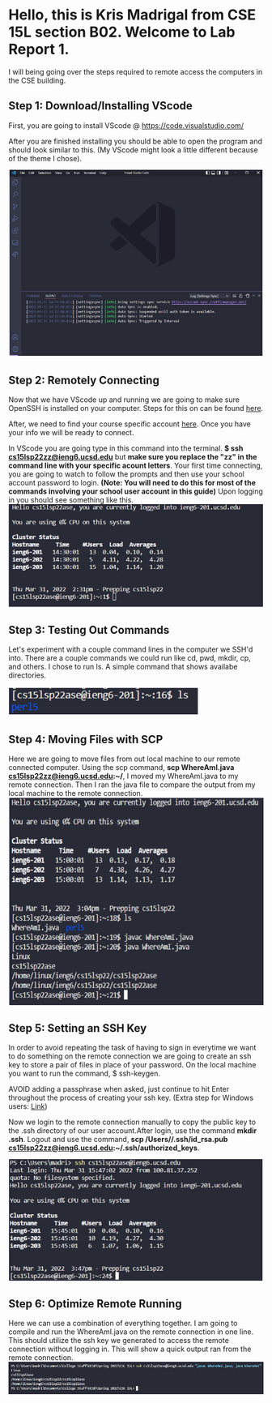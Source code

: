 # Hello, this is Kris Madrigal from CSE 15L section B02. Welcome to Lab Report 1.

I will being going over the steps required to remote access the computers in the CSE building.

## Step 1: Download/Installing VScode
First, you are going to install VScode @ https://code.visualstudio.com/

After you are finished installing you should be able to open the program and should look similar to this. (My VScode might look a little different because of the theme I chose).

![VScode](VScodeSS.png)


## Step 2: Remotely Connecting
Now that we have VScode up and running we are going to make sure OpenSSH is installed on your computer. Steps for this on can be found [here](https://docs.microsoft.com/en-us/windows-server/administration/openssh/openssh_install_firstuse).

After, we need to find your course specific account [here](https://sdacs.ucsd.edu/~icc/index.php). Once you have your info we will be ready to connect.

In VScode you are going type in this command into the terminal. **$ ssh cs15lsp22zz@ieng6.ucsd.edu** but **make sure you replace the "zz" in the command line with your specific acount letters**. Your first time connecting, you are going to watch to follow the prompts and then use your school account password to login. **(Note: You will need to do this for most of the commands involving your school user account in this guide)** Upon logging in you should see something like this.
![Connecting](RemoteConnecting.png)

## Step 3: Testing Out Commands
Let's experiment with a couple command lines in the computer we SSH'd into. There are a couple commands we could run like cd, pwd, mkdir, cp, and others. I chose to run ls. A simple command that shows availabe directories.

![Commands](RunningCommands.png)
## Step 4: Moving Files with SCP
Here we are going to move files from out local machine to our remote connected computer. Using the scp command, **scp WhereAmI.java cs15lsp22zz@ieng6.ucsd.edu:~/**, I moved my WhereAmI.java to my remote connection. Then I ran the java file to compare the output from my local machine to the remote connection.
![SCP](MovingWithSCP.png)

## Step 5: Setting an SSH Key
In order to avoid repeating the task of having to sign in everytime we want to do something on the remote connection we are going to create an ssh key to store a pair of files in place of your password. On the local machine you want to run the command, $ ssh-keygen. 

AVOID adding a passphrase when asked, just continue to hit Enter throughout the process of creating your ssh key. (Extra step for Windows users: [Link](https://docs.microsoft.com/en-us/windows-server/administration/openssh/openssh_keymanagement#user-key-generation))

Now we login to the remote connection manually to copy the public key to the .ssh directory of our user account.After login, use the command **mkdir .ssh**. Logout and use the command, **scp /Users/<user-name>/.ssh/id_rsa.pub
cs15lsp22zz@ieng6.ucsd.edu:~/.ssh/authorized_keys**.
  
![SSH](SSHKey.png)
  
## Step 6: Optimize Remote Running
Here we can use a combination of everything together. I am going to compile and run the WhereAmI.java on the remote connection in one line. This should utilize the ssh key we generated to access the remote connection without logging in. This will show a quick output ran from the remote connection.
![Combo](UsingSSH.png)
